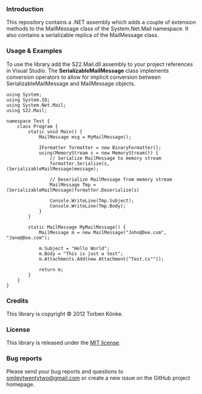 ### Introduction

This repository contains a .NET assembly which adds a couple of extension methods to
the MailMessage class of the System.Net.Mail namespace. It also contains a serializable
replica of the MailMessage class.

### Usage & Examples

To use the library add the S22.Mail.dll assembly to your project references in Visual Studio.
The **SerializableMailMessage** class implements conversion operators to allow for implicit
conversion between SerializableMailMessage and MailMessage objects.

	using System;
	using System.IO;
	using System.Net.Mail;
	using S22.Mail;

	namespace Test {
		class Program {
			static void Main() {
				MailMessage msg = MyMailMessage();

				IFormatter formatter = new BinaryFormatter();
				using(MemoryStream s = new MemoryStream()) {
					// Serialize MailMessage to memory stream
					formatter.Serialize(s, (SerializableMailMessage)message);

					// Deserialize MailMessage from memory stream
					MailMessage Tmp = (SerializableMailMessage)formatter.Deserialize(s)

					Console.WriteLine(Tmp.Subject);
					Console.WriteLine(Tmp.Body);
				}
			}

			static MailMessage MyMailMessage() {
				MailMessage m = new MailMessage("John@Doe.com", "Jane@Doe.com");

				m.Subject = "Hello World";
				m.Body = "This is just a test";
				m.Attachments.Add(new Attachment("Test.cs""));

				return m;
			}
		}
	}

### Credits

This library is copyright © 2012 Torben Könke.


### License

This library is released under the [MIT license](https://github.com/smiley22/S22.Imap/blob/master/License.md).


### Bug reports

Please send your bug reports and questions to [smileytwentytwo@gmail.com](mailto:smileytwentytwo@gmail.com) or create a new
issue on the GitHub project homepage.
